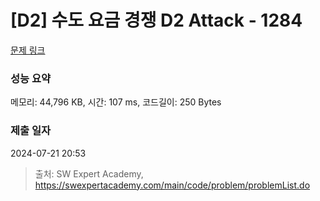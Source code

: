 # [D2] 수도 요금 경쟁 D2 Attack - 1284 

[문제 링크](https://swexpertacademy.com/main/code/problem/problemDetail.do?contestProbId=AV189xUaI8UCFAZN) 

### 성능 요약

메모리: 44,796 KB, 시간: 107 ms, 코드길이: 250 Bytes

### 제출 일자

2024-07-21 20:53



> 출처: SW Expert Academy, https://swexpertacademy.com/main/code/problem/problemList.do